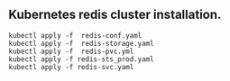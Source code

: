 ## Kubernetes redis cluster installation.
```
kubectl apply -f  redis-conf.yaml
kubectl apply -f  redis-storage.yaml
kubectl apply -f  redis-pvc.yml
kubectl apply -f redis-sts_prod.yaml
kubectl apply -f redis-svc.yaml
```